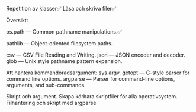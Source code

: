 Repetition av klasser✅
Läsa och skriva filer✅

Översikt:

os.path — Common pathname manipulations.✅

pathlib — Object-oriented filesystem paths.

csv — CSV File Reading and Writing.
json — JSON encoder and decoder.
glob — Unix style pathname pattern expansion.

Att hantera kommandoradsargument:
sys.argv.
getopt — C-style parser for command line options.
argparse — Parser for command-line options, arguments, and sub-commands.

Skript och argument.
Skapa körbara skriptfiler för alla operativsystem.
Filhantering och skript med argparse

